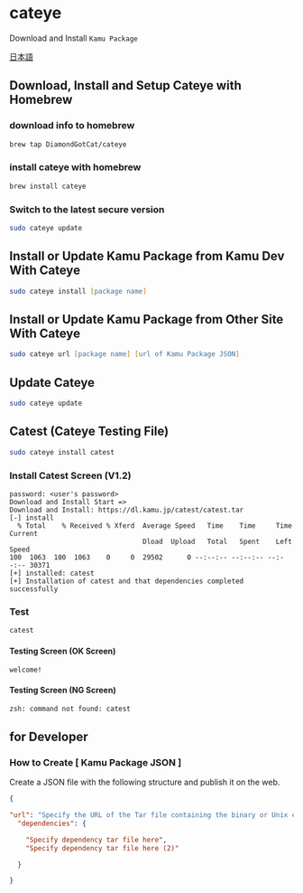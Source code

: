 # cateye
Download and Install `Kamu Package`

[日本語](README_JP.md)

## Download, Install and Setup Cateye with Homebrew

### download info to homebrew

```zsh
brew tap DiamondGotCat/cateye
```

### install cateye with homebrew

```zsh
brew install cateye
```

### Switch to the latest secure version

```zsh
sudo cateye update
```

## Install or Update Kamu Package from Kamu Dev With Cateye

```zsh
sudo cateye install [package name]
```

## Install or Update Kamu Package from Other Site With Cateye

```zsh
sudo cateye url [package name] [url of Kamu Package JSON]
```

## Update Cateye

```zsh
sudo cateye update
```

## Catest (Cateye Testing File)

```zsh
sudo cateye install catest
```

### Install Catest Screen (V1.2)

```
password: <user's password>
Download and Install Start =>
Download and Install: https://dl.kamu.jp/catest/catest.tar
[-] install
  % Total    % Received % Xferd  Average Speed   Time    Time     Time  Current
                                 Dload  Upload   Total   Spent    Left  Speed
100  1063  100  1063    0     0  29502      0 --:--:-- --:--:-- --:--:-- 30371
[+] installed: catest
[+] Installation of catest and that dependencies completed successfully
```

### Test

```zsh
catest
```

#### Testing Screen (OK Screen)

```
welcome!
```

#### Testing Screen (NG Screen)

```
zsh: command not found: catest
```

## for Developer

### How to Create [ Kamu Package JSON ]
Create a JSON file with the following structure and publish it on the web.

```json
{

"url": "Specify the URL of the Tar file containing the binary or Unix executable file here",
  "dependencies": {

    "Specify dependency tar file here",
    "Specify dependency tar file here (2)"

  }

}
```
